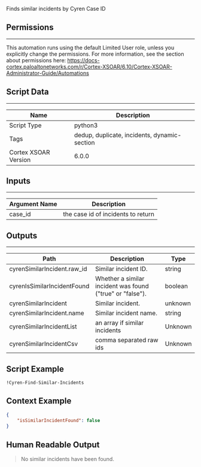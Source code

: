 Finds similar incidents by Cyren Case ID

## Permissions
---

This automation runs using the default Limited User role, unless you explicitly change the permissions.
For more information, see the section about permissions here: [https://docs-cortex.paloaltonetworks.com/r/Cortex-XSOAR/6.10/Cortex-XSOAR-Administrator-Guide/Automations
](https://docs-cortex.paloaltonetworks.com/r/Cortex-XSOAR/6.10/Cortex-XSOAR-Administrator-Guide/Automations)

## Script Data
---

| **Name** | **Description** |
| --- | --- |
| Script Type | python3 |
| Tags | dedup, duplicate, incidents, dynamic-section |
| Cortex XSOAR Version | 6.0.0 |

## Inputs
---

| **Argument Name** | **Description** |
| --- | --- |
| case_id | the case id of incidents to return |

## Outputs
---

| **Path** | **Description** | **Type** |
| --- | --- | --- |
| cyrenSimilarIncident.raw_id | Similar incident ID. | string |
| cyrenIsSimilarIncidentFound | Whether a similar incident was found \("true" or "false"\). | boolean |
| cyrenSimilarIncident | Similar incident. | unknown |
| cyrenSimilarIncident.name | Similar incident name. | string |
| cyrenSimilarIncidentList | an array if similar incidents | Unknown |
| cyrenSimilarIncidentCsv | comma separated raw ids | Unknown |


## Script Example
```!Cyren-Find-Similar-Incidents```

## Context Example
```json
{
    "isSimilarIncidentFound": false
}
```

## Human Readable Output

>No similar incidents have been found.
